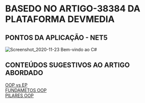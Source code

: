 # BASEDO NO ARTIGO-38384 DA PLATAFORMA DEVMEDIA
## PONTOS DA APLICAÇÃO - NET5

![Screenshot_2020-11-23 Bem-vindo ao C#](https://user-images.githubusercontent.com/52793184/99977485-77defc00-2d83-11eb-8dc3-3c5b7decfbb3.png)


## CONTEÚDOS SUGESTIVOS AO ARTIGO ABORDADO

[OOP vs EP](http://www.devmedia.com.br/programacao-orientada-a-objetos-versus-programacao-estruturada/32813)<br>
[FUNDAMETOS OOP](http://www.devmedia.com.br/fundamentos-basicos-da-orientacao-a-objetos/26372)<br>
[PILARES OOP](http://www.devmedia.com.br/os-4-pilares-da-programacao-orientada-a-objetos/9264)